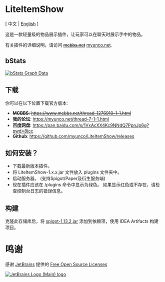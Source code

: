 # LiteItemShow
<span>[ 中文 | <a href="README.md">English</a> ]</span>

这是一款轻量级的物品展示插件，让玩家可以在聊天时展示手中的物品。

有关插件的详细说明，请访问 ~~[mcbbs.net](https://www.mcbbs.net/thread-1276910-1-1.html)~~ [myunco.net](https://myunco.net/thread-7-1-1.html).

bStats
---
[![bStats Graph Data](https://bstats.org/signatures/bukkit/LiteItemShow.svg)](https://bstats.org/plugin/bukkit/LiteItemShow)

下载
---
你可以在以下位置下载官方版本:
- ~~**MCBBS**: https://www.mcbbs.net/thread-1276910-1-1.html~~
- **我的论坛**: https://myunco.net/thread-7-1-1.html
- **百度网盘**: https://pan.baidu.com/s/1VxAcXX4Kc9NNdQ7PpnJp6g?pwd=8jcc
- **Github**: https://github.com/myunco/LiteItemShow/releases

如何安装？
---
* 下载最新版本插件。
* 将 LiteItemShow-1.x.x.jar 文件放入 plugins 文件夹中。
* 启动服务器。 (支持Spigot/Paper及衍生服务端)
* 现在插件应该在 /plugins 命令中显示为绿色。 如果显示红色或不存在，请检查控制台日志的错误信息。

构建
---
克隆此存储库后，将 [spigot-1.13.2.jar](https://getbukkit.org/get/QMerkBxNGNl3EnQl8gACGfWuJnJtJuWB) 添加到依赖项，使用 IDEA Artifacts 构建项目。

# 鸣谢
感谢 [JetBrains](https://www.jetbrains.com/?from=ServerMonitor) 提供的 [Free Open Source Licenses](https://jb.gg/OpenSourceSupport)

[![JetBrains Logo (Main) logo](https://resources.jetbrains.com/storage/products/company/brand/logos/jb_beam.svg)](https://www.jetbrains.com/?from=ServerMonitor)
